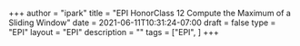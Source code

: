 +++
author = "ipark"
title = "EPI HonorClass 12 Compute the Maximum of a Sliding Window"
date =  2021-06-11T10:31:24-07:00
draft =  false
type = "EPI"
layout = "EPI"
description = ""
tags = ["EPI", 
]
+++

